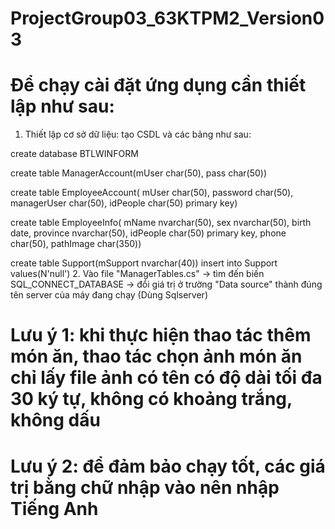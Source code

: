 # ProjectGroup03_63KTPM2_Version03
# Để chạy cài đặt ứng dụng cần thiết lập như sau:
1. Thiết lập cơ sở dữ liệu: tạo CSDL và các bảng như sau:
   
  create database BTLWINFORM

  create table ManagerAccount(mUser char(50), pass char(50))
  

  create table EmployeeAccount(
  		mUser char(50), 
  		password char(50), 
  		managerUser char(50),
  		idPeople char(50) primary key)

  create table EmployeeInfo( 
    	mName nvarchar(50), 
    	sex nvarchar(50), 
    	birth date, 
    	province nvarchar(50), 
    	idPeople char(50) primary key, 
    	phone char(50),
    	pathImage char(350))


  create table Support(mSupport  nvarchar(40))
  insert into Support values(N'null')
2. Vào file "ManagerTables.cs" -> tìm đến biến SQL_CONNECT_DATABASE -> đổi giá trị ở trường "Data source" thành đúng tên server của
  máy đang chạy (Dùng Sqlserver)
# Lưu ý 1: khi thực hiện thao tác thêm món ăn, thao tác chọn ảnh món ăn chỉ lấy file ảnh có tên có độ dài tối đa 30 ký tự, không có khoảng trắng, không dấu
# Lưu ý 2: để đảm bảo chạy tốt, các giá trị bằng chữ nhập vào nên nhập Tiếng Anh
